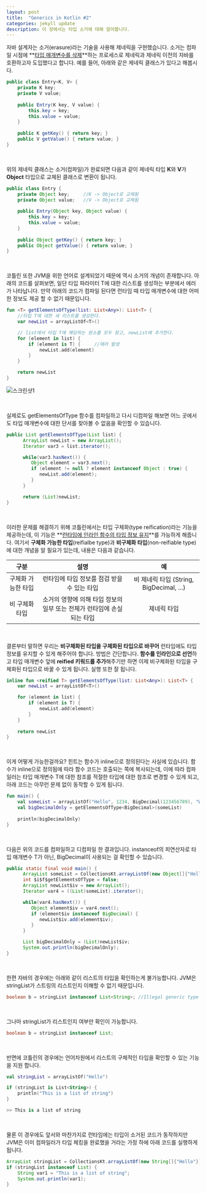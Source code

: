 ```yaml
---
layout: post
title:  "Generics in Kotlin #2"
categories: jekyll update
description: 이 장에서는 타입 소거에 대해 알아봅니다.
---
```

자바 설계자는 소거(erasure)라는 기술을 사용해 제네릭을 구현했습니다. 소거는 컴파일 시점에 **<u>타입 매개변수를 삭제</u>**하는 프로세스로 제네릭과 제네릭 이전의 자바를 호환하고자 도입했다고 합니다. 예를 들어, 아래와 같은 제네릭 클래스가 있다고 해봅시다.

```java
public class Entry<K, V> {
    private K key;
    private V value;
    
    public Entry(K key, V value) {
        this.key = key;
        this.value = value;
    }
    
    public K getKey() { return key; }
    public V getValue() { return value; }
}
```

<br>

위의 제네릭 클래스는 소거(컴파일)가 완료되면 다음과 같이 제네릭 타입 **K**와 **V**가 **Object** 타입으로 교체된 클래스로 변환이 됩니다.

```java
public class Entry {
    private Object key;		//K -> Object로 교체됨
    private Object value;	//V -> Object로 교체됨
    
    public Entry(Object key, Object value) {
        this.key = key;
        this.value = value;
    }
    
    public Object getKey() { return key; }
    public Object getValue() { return value; }
}
```

<br>

코틀린 또한 JVM을 위한 언어로 설계되었기 때문에 역시 소거의 개념이 존재합니다. 아래의 코드를 살펴보면, 일단 타입 파라미터 T에 대한 리스트를 생성하는 부분에서 에러가 나타납니다. 만약 아래의 코드가 컴파일 된다면 런타임 때 타입 매개변수에 대한 어떠한 정보도 제공 할 수 없기 때문입니다.

```kotlin
fun <T> getElementsOfType(list: List<Any>): List<T> {
    //타입 T에 대한 새 리스트를 생성한다.
    var newList = arrayListOf<T>()	

    // list에서 타입 T에 해당하는 원소를 모두 찾고, newList에 추가한다.
    for (element in list) {
        if (element is T) {		//에러 발생
            newList.add(element)
        }
    }

    return newList
}
```
![스크린샷1](../../images/type-erased.png)

<br>

실제로도 getElementsOfType 함수를 컴파일하고 다시 디컴파일 해보면 어느 곳에서도 타입 매개변수에 대한 단서를 찾아볼 수 없음을 확인할 수 있습니다. 

```java
public List getElementsOfType(List list) {
      ArrayList newList = new ArrayList();
      Iterator var3 = list.iterator();

      while(var3.hasNext()) {
         Object element = var3.next();
         if (element != null ? element instanceof Object : true) {
            newList.add(element);
         }
      }

      return (List)newList;
}
```

<br>

이러한 문제를 해결하기 위해 코틀린에서는 타입 구체화(type reification)라는 기능을 제공하는데, 이 기능은 **<u>런타임에 인라인 함수의 타입 정보 유지</u>**를 가능하게 해줍니다. 여기서 **구체화 가능한 타입**(reifialbe type)과 **비구체화 타입**(non-reifiable type)에 대한 개념을 알 필요가 있는데, 내용은 다음과 같습니다.

|        구분        |                             설명                             |                    예                    |
| :----------------: | :----------------------------------------------------------: | :--------------------------------------: |
| 구체화 가능한 타입 |         런타임에 타입 정보를 점검 받을 수 있는 타입          | 비 제네릭 타입 (String, BigDecimal, ...) |
|   비 구체화 타입   | 소거의 영향에 의해 타입 정보의 일부 또는 전체가 런타임에 손실되는 타입 |               제네릭 타입                |

<br>

결론부터 말하면 우리는 **비구체화된 타입을 구체화된 타입으로 바꾸어** 런타임에도 타입 정보를 유지할 수 있게 해주어야 합니다. 방법은 간단합니다. **함수를 인라인으로 선언**하고 타입 매개변수 앞에 **reified 키워드를 추가**해주기만 하면 이제 비구체화된 타입을 구체화된 타입으로 바꿀 수 있게 됩니다. 실행 또한 잘 됩니다.

```kotlin
inline fun <reified T> getElementsOfType(list: List<Any>): List<T> {
    var newList = arrayListOf<T>()

    for (element in list) {
        if (element is T) {
            newList.add(element)
        }
    }
	
    return newList
}
```

<br>

이게 어떻게 가능한걸까요? 힌트는 함수가 inline으로 정의된다는 사실에 있습니다. 함수가 inline으로 정의됨에 따라 함수 코드는 호출되는 쪽에 복사되는데, 이에 따라 컴파일러는 타입 매개변수 T에 대한 참조를 적절한 타입에 대한 참조로 변경할 수 있게 되고, 아래 코드는 아무런 문제 없이 동작할 수 있게 됩니다.

```kotlin
fun main() {
    val someList = arrayListOf("Hello", 1234, BigDecimal(123456789), "World", BigDecimal(987654321))
    val bigDecimalOnly = getElementsOfType<BigDecimal>(someList)
    
    println(bigDecimalOnly)
}
```

<br>

다음은 위의 코드를 컴파일하고 디컴파일 한 결과입니다. instanceof의 피연산자로 타입 매개변수 T가 아닌, BigDecimal이 사용되는 걸 확인할 수 있습니다.

```java
public static final void main() {
      ArrayList someList = CollectionsKt.arrayListOf(new Object[]{"Hello", 1234, new BigDecimal(123456789), "World", new BigDecimal(987654321)});
      int $i$f$getElementsOfType = false;
      ArrayList newList$iv = new ArrayList();
      Iterator var4 = ((List)someList).iterator();

      while(var4.hasNext()) {
         Object element$iv = var4.next();
         if (element$iv instanceof BigDecimal) {
            newList$iv.add(element$iv);
         }
      }

      List bigDecimalOnly = (List)newList$iv;
      System.out.println(bigDecimalOnly);
}
```

<br>

한편 자바의 경우에는 아래와 같이 리스트의 타입을 확인하는게 불가능합니다. JVM은 stringList가 스트링의 리스트인지 이해할 수 없기 때문입니다. 

```java
boolean b = stringList instanceof List<String>;	//Illegal generic type for instanceof
```

<br>

그나마 stringList가 리스트인지 여부만 확인이 가능합니다.

```java
boolean b = stringList instanceof List;	
```

<br>

반면에 코틀린의 경우에는 언어차원에서 리스트의 구체적인 타입을 확인할 수 있는 기능을 지원 합니다. 

```kotlin
val stringList = arrayListOf("Hello")

if (stringList is List<String>) {
    println("This is a list of string")
}

>> This is a list of string
```

<br>

물론 이 경우에도 앞서와 마찬가지로 런타임에는 타입이 소거된 코드가 동작하지만 JVM은 이미 컴파일러가 타입 체킹을 완료했을 거라는 가정 하에 아래 코드를 실행하게 됩니다.

```java
ArrayList stringList = CollectionsKt.arrayListOf(new String[]{"Hello"});
if (stringList instanceof List) {
	String var1 = "This is a list of string";
	System.out.println(var1);
}
```

